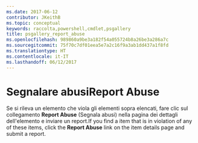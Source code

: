 ```yaml
---
ms.date: 2017-06-12
contributor: JKeithB
ms.topic: conceptual
keywords: raccolta,powershell,cmdlet,psgallery
title: psgallery_report_abuse
ms.openlocfilehash: 989860a9be3a182f54a055724b8a26be3a286a7c
ms.sourcegitcommit: 75f70c7df01eea5e7a2c16f9a3ab1dd437a1f8fd
ms.translationtype: HT
ms.contentlocale: it-IT
ms.lasthandoff: 06/12/2017
---
```

# <a name="report-abuse"></a><span data-ttu-id="1128b-103">Segnalare abusi</span><span class="sxs-lookup"><span data-stu-id="1128b-103">Report Abuse</span></span>

<span data-ttu-id="1128b-104">Se si rileva un elemento che viola gli elementi sopra elencati, fare clic sul collegamento **Report Abuse** (Segnala abusi) nella pagina dei dettagli dell'elemento e inviare un report.</span><span class="sxs-lookup"><span data-stu-id="1128b-104">If you find a item that is in violation of any of these items, click the **Report Abuse** link on the item details page and submit a report.</span></span>

